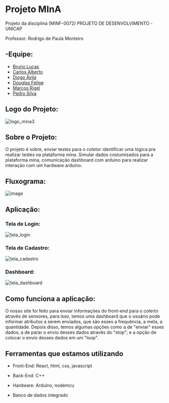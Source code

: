 # Projeto MInA

Projeto da disciplina (MINF-0072) PROJETO DE DESENVOLVIMENTO - UNICAP

Professor: Rodrigo de Paula Monteiro

## -Equipe:

- [Bruno Lucas](https://github.com/BrunoLucass)
- [Carlos Alberto](https://github.com/CarlosJr20)
- [Diogo Ávila](https://github.com/aviladiogo)
- [Douglas Felipe](https://github.com/douglas0100)
- [Marcos Rigel](https://github.com/MarcosRigel)
- [Pedro Silva](https://github.com/PedroSilvaBarros)


## Logo do Projeto:

![logo_mina3](https://user-images.githubusercontent.com/59017718/194776664-5a1ee00e-7241-4270-9713-0570ce602da5.png)


## Sobre o Projeto:

O projeto é sobre, enviar testes para o coletor identificar uma lógica pra realizar testes na plataforma mina. Simular dados costumizados para a plataforma mina, comunicação dashboard com arduino para realizar interação com um hardware arduino.

## Fluxograma:

![image](https://user-images.githubusercontent.com/59017718/203636559-24fd5a39-35e2-4d02-a398-af7abf5277fc.png)


## Aplicação:

### Tela de Login:

![tela_login](https://user-images.githubusercontent.com/59017718/202697051-3285d843-cdf9-4397-af5d-71838e18ccd6.jpg)

### Tela de Cadastro: 

![tela_cadastro](https://user-images.githubusercontent.com/59017718/202696992-bbad7952-6e13-4316-a5d3-986c78ec7612.jpg)

### Dashboard:

![tela_dashboard](https://user-images.githubusercontent.com/59017718/202697117-c806b42f-daed-4a8a-bfe7-0fba57fd3186.jpg)

## Como funciona a aplicação: 

O nosso site foi feito para enviar informações do front-end para o colerto atravês de sensores, para isso, temos uma dashboard que o usuário pode informar atributos a serem enviados, que são esses a frequência, a meta, a quantidade. Depois disso, temos algumas opções como a de "enviar" esses dados; a de parar o envio desses dados atravês do "stop"; e a opção de colocar o envio desses dados em um "loop".    

## Ferramentas que estamos utilizando
  - Front-End: React, html, css, javascript                                                                                                                                 
  - Back-End: C++
  
  - Hardware: Arduino, nodemcu
  
  - Banco de dados integrado
